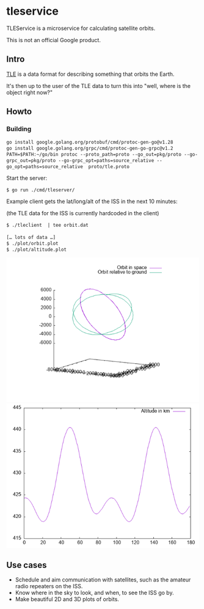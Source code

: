 # tleservice

TLEService is a microservice for calculating satellite orbits.

This is not an official Google product.

## Intro

[TLE][tle] is a data format for describing something that orbits the Earth.

It's then up to the user of the TLE data to turn this into "well, where is the
object right now?"

## Howto

### Building

```
go install google.golang.org/protobuf/cmd/protoc-gen-go@v1.28
go install google.golang.org/grpc/cmd/protoc-gen-go-grpc@v1.2
PATH=$PATH:~/go/bin protoc --proto_path=proto --go_out=pkg/proto --go-grpc_out=pkg/proto --go-grpc_opt=paths=source_relative --go_opt=paths=source_relative  proto/tle.proto
```

Start the server:

```
$ go run ./cmd/tleserver/
```

Example client gets the lat/long/alt of the ISS in the next 10 minutes:

(the TLE data for the ISS is currently hardcoded in the client)

```
$ ./tleclient  | tee orbit.dat

[… lots of data …]
$ ./plot/orbit.plot
$ ./plot/altitude.plot
```

![Orbit](plots/orbit.png)
![Altitude](plots/altitude.png)


## Use cases

* Schedule and aim communication with satellites, such as the amateur radio
  repeaters on the ISS.
* Know where in the sky to look, and when, to see the ISS go by.
* Make beautiful 2D and 3D plots of orbits.


[tle]: https://en.wikipedia.org/wiki/Two-line_element_set
